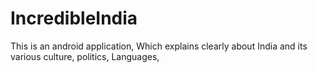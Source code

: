 # IncredibleIndia
This is an android application, Which explains clearly about India and its various culture, politics, Languages, 
